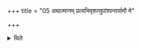 +++
title = "05 अथात्मानम् प्रत्यभिमृशत्युपांश्वन्तर्यामौ मे"

+++

<details><summary>थिते</summary>

5. Then (the diseased person) touches himself with upāṁśvantaryāmau me... 
</details>
